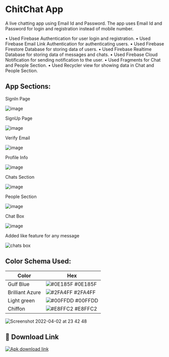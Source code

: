 
# ChitChat App

A live chatting app using Email Id and Password. The app uses Email Id and Password for login and
registration instead of mobile number.

• Used Firebase Authentication for user login and registration.
• Used Firebase Email Link Authentication for authenticating users.
• Used Firebase Firestore Database for storing data of users.
• Used Firebase Realtime Database for storing data of messages and chats.
• Used Firebase Cloud Notification for sending notification to the user.
• Used Fragments for Chat and People Section.
• Used Recycler view for showing data in Chat and People Section.


## App Sections:

SignIn Page

![image](https://user-images.githubusercontent.com/88156667/163687494-6e798965-52bb-44ac-9a10-9f5711438df0.png)

SignUp Page

![image](https://user-images.githubusercontent.com/88156667/163687509-2f07ad42-62a5-4854-88d8-cb8578d2d179.png)

Verify Email

![image](https://user-images.githubusercontent.com/88156667/163687517-0da6d1a9-134a-4738-bbd7-1fc2775da8cd.png)

Profile Info

![image](https://user-images.githubusercontent.com/88156667/163687535-1fe99c34-ae27-478e-90ff-d3daed0b5441.png)

Chats Section

![image](https://user-images.githubusercontent.com/88156667/163687544-9e867c12-2b37-41f4-8498-476c2658adc5.png)

People Section

![image](https://user-images.githubusercontent.com/88156667/163687555-95fa60c9-a41c-4dae-a741-a34b41861c57.png)

Chat Box

![image](https://user-images.githubusercontent.com/88156667/163687570-ce4c1b38-71e8-4fe7-ac96-e3d818e16d3b.png)

Added like feature for any message

![chats box](https://user-images.githubusercontent.com/88156667/163688023-94d3f66b-73e8-4720-95b0-6bd3605f1f2e.png)


## Color Schema Used:

| Color             | Hex                                                                |
| ----------------- | ------------------------------------------------------------------ |
| Gulf Blue | ![#0E185F](https://via.placeholder.com/10/0a192f?text=+) #0E185F |
| Brilliant Azure | ![#2FA4FF](https://via.placeholder.com/10/f8f8f8?text=+) #2FA4FF |
| Light green | ![#00FFDD](https://via.placeholder.com/10/00b48a?text=+) #00FFDD |
| Chiffon | ![#E8FFC2](https://via.placeholder.com/10/00b48a?text=+) #E8FFC2 |

![Screenshot 2022-04-02 at 23 42 48](https://user-images.githubusercontent.com/88156667/163687627-26cc35ce-bc82-48dc-8efa-5f4760185ebe.png)


## 🔗 Download Link
[![Apk download link](https://img.shields.io/badge/Apk_Dpwnload_link-000?style=for-the-badge&logo=ko-fi&logoColor=white)](https://drive.google.com/file/d/1Ib8kK8GOp75XQVPS7DxfVAiLvubZdhgU/view?usp=sharing)







